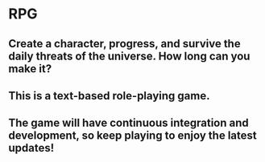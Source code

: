 # RPG

## Create a character, progress, and survive the daily threats of the universe. How long can you make it?

## This is a text-based role-playing game. 

## The game will have continuous integration and development, so keep playing to enjoy the latest updates!

